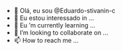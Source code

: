 - 👋 Olá, eu sou @Eduardo-stivanin-c
- 👀 Eu estou interessado in ...
- 🌱 Eu ’m currently learning ...
- 💞️ I’m looking to collaborate on ...
- 📫 How to reach me ...

<!---
Eduardo-stivanin-c/Eduardo-stivanin-c is a ✨ special ✨ repository because its `README.md` (this file) appears on your GitHub profile.
You can click the Preview link to take a look at your changes.
--->
